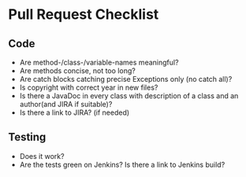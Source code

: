 # Pull Request Checklist

## Code
* Are method-/class-/variable-names meaningful?
* Are methods concise, not too long?
* Are catch blocks catching precise Exceptions only (no catch all)?
* Is copyright with correct year in new files?
* Is there a JavaDoc in every class with description of a class and an author(and JIRA if suitable)?
* Is there a link to JIRA? (if needed)

## Testing
* Does it work?
* Are the tests green on Jenkins? Is there a link to Jenkins build?
